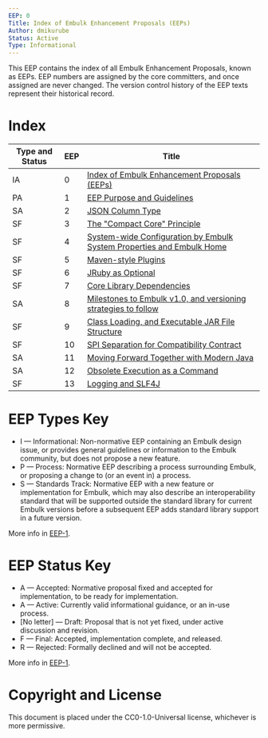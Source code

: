 ```yaml
---
EEP: 0
Title: Index of Embulk Enhancement Proposals (EEPs)
Author: dmikurube
Status: Active
Type: Informational
---
```


This EEP contains the index of all Embulk Enhancement Proposals, known as EEPs. EEP numbers are assigned by the core committers, and once assigned are never changed. The version control history of the EEP texts represent their historical record.

Index
======

| Type and Status | EEP | Title |
| --------------- | --- | ----- |
| IA |  0 | [Index of Embulk Enhancement Proposals (EEPs)](./eep-0000.md) |
| PA |  1 | [EEP Purpose and Guidelines](./eep-0001.md) |
| SA |  2 | [JSON Column Type](./eep-0002.md) |
| SF |  3 | [The "Compact Core" Principle](./eep-0003.md) |
| SF |  4 | [System-wide Configuration by Embulk System Properties and Embulk Home](./eep-0004.md) |
| SF |  5 | [Maven-style Plugins](./eep-0005.md) |
| SF |  6 | [JRuby as Optional](./eep-0006.md) |
| SF |  7 | [Core Library Dependencies](./eep-0007.md) |
| SA |  8 | [Milestones to Embulk v1.0, and versioning strategies to follow](./eep-0008.md) |
| SF |  9 | [Class Loading, and Executable JAR File Structure](./eep-0009.md) |
| SF | 10 | [SPI Separation for Compatibility Contract](./eep-0010.md) |
| SA | 11 | [Moving Forward Together with Modern Java](./eep-0011.md) |
| SA | 12 | [Obsolete Execution as a Command](./eep-0012.md) |
| SF | 13 | [Logging and SLF4J](./eep-0013.md) |

EEP Types Key
==============

* I — Informational: Non-normative EEP containing an Embulk design issue, or provides general guidelines or information to the Embulk community, but does not propose a new feature.
* P — Process: Normative EEP describing a process surrounding Embulk, or proposing a change to (or an event in) a process.
* S — Standards Track: Normative EEP with a new feature or implementation for Embulk, which may also describe an interoperability standard that will be supported outside the standard library for current Embulk versions before a subsequent EEP adds standard library support in a future version.

More info in [EEP-1](./eep-0001.md).

EEP Status Key
===============

* A — Accepted: Normative proposal fixed and accepted for implementation, to be ready for implementation.
* A — Active: Currently valid informational guidance, or an in-use process.
* [No letter] — Draft: Proposal that is not yet fixed, under active discussion and revision.
* F — Final: Accepted, implementation complete, and released.
* R — Rejected: Formally declined and will not be accepted.

More info in [EEP-1](./eep-0001.md).

Copyright and License
======================

This document is placed under the CC0-1.0-Universal license, whichever is more permissive.
